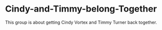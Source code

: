 # Cindy-and-Timmy-belong-Together
This group is about getting Cindy Vortex and Timmy Turner back together. 
